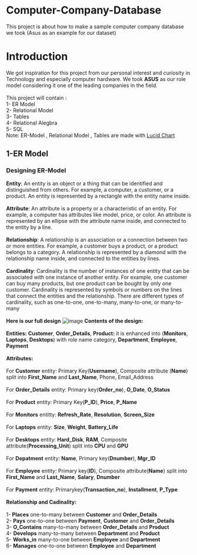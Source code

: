 # Computer-Company-Database
This project is about how to make a sample computer company database we took (Asus as an example for our dataset)
# Introduction
We got inspiration for this project from our personal interest and curiosity in Technology and especially computer hardware. We took **ASUS** as our role model considering it one of the leading companies in the field. <br>
<br>
This project will contain : <br>
1- ER Model <br>
2- Relational Model <br>
3- Tables <br>
4- Relational Alegbra <br>
5- SQL <br>
Note: ER-Model , Relational Model , Tables are made with [Lucid Chart](https://www.lucidchart.com/pages/landing?utm_source=bing&utm_medium=cpc&utm_campaign=_chart_en_tier3_mixed_search_brand_exact_&km_CPC_CampaignId=369684520&km_CPC_AdGroupID=1225955648609265&km_CPC_Keyword=lucidchart&km_CPC_MatchType=e&km_CPC_ExtensionID={extensionid}&km_CPC_Network=o&km_CPC_AdPosition=&km_CPC_Creative=&km_CPC_TargetID=kwd-76622376819042:aud-813470443:loc-187&km_CPC_Country=143029&km_CPC_Device=c&km_CPC_placement=&km_CPC_target=&mkt_query=lucidchart&msclkid=869fa0b8ce3e185424dac52db7f964c6)
## 1-ER Model
### Designing ER-Model 
**Entity**: An entity is an object or a thing that can be identified and distinguished from others. For example, a computer, a customer, or a product. An entity is represented by a rectangle with the entity name inside. <br>
 <br>
**Attribute**: An attribute is a property or a characteristic of an entity. For example, a computer has attributes like model, price, or color. An attribute is represented by an ellipse with the attribute name inside, and connected to the entity by a line. <br>
 <br>
**Relationship**: A relationship is an association or a connection between two or more entities. For example, a customer buys a product, or a product belongs to a category. A relationship is represented by a diamond with the relationship name inside, and connected to the entities by lines. <br>
 <br>
**Cardinality**: Cardinality is the number of instances of one entity that can be associated with one instance of another entity. For example, one customer can buy many products, but one product can be bought by only one customer. Cardinality is represented by symbols or numbers on the lines that connect the entities and the relationship. There are different types of cardinality, such as one-to-one, one-to-many, many-to-one, or many-to-many <br>
 <br>
**Here is our full design** ![image](https://github.com/Bassel1000/Computer-Company-Database/assets/94708469/602cb47f-7164-4c5c-80c2-976a498ac62d) 
**Contents of the design:** <br>
 <br>
**Entities:** **Customer**, **Order_Details**, **Product:** it is enhanced into (**Monitors**, **Laptops**, **Desktops**) with role name category, **Department**, **Employee**, **Payment** <br>
 <br>
**Attributes:** <br>
<br>
For **Customer** entity: Primary Key(**Username**), Composite attribute (**Name**) split into **First_Name** and **Last_Name**, Phone, Email_Address <br>
<br>
For **Order_Details** entity: Primary key(**Order_no**), **O_Date**, **O_Status** <br> 
<br>
For **Product** entity: Primary Key(**P_ID**), **Price**, **P_Name** <br>
<br>
For **Monitors** entitty: **Refresh_Rate**, **Resolution**, **Screen_Size** <br>
<br>
For **Laptops** entity: **Size**, **Weight**, **Battery_Life** <br>
<br>
For **Desktops** entity: **Hard_Disk**, **RAM**, Composite attribute(**Processing_Unit**) split into **CPU** and **GPU** <br>
<br>
For **Depatment** entity: **Name**, Primary key(**Dnumber**), **Mgr_ID** <br>
<br>
For **Employee** entity: Primary key(**ID**), Composite attribute(**Name**) split into **First_Name** and **Last_Name**, **Salary**, **Dnumber** <br>
<br>
For **Payment** entity: Primarykey(**Transaction_no**), **Installment**, **P_Type** <br>
<br>
**Relationship and Cadinality:** <br>
<br>
1- **Places** one-to-many between **Customer** and **Order_Details** <br>
2- **Pays** one-to-one between **Payment**, **Customer** and **Order_Details** <br>
3- **O_Contains** many-to-many between **Order_Details** and **Product** <br>
4- **Develops** many-to-many between **Department** and **Product** <br>
5- **Works_in** many-to-one between **Employee** and **Department** <br>
6- **Manages** one-to-one between **Employee** and **Department** <br>




